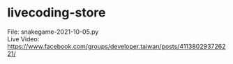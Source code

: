 # livecoding-store

File: snakegame-2021-10-05.py  
Live Video:  https://www.facebook.com/groups/developer.taiwan/posts/411380293726221/    